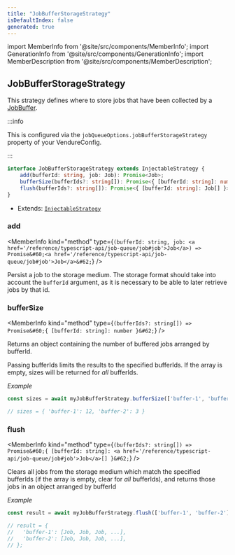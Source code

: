 ```yaml
---
title: "JobBufferStorageStrategy"
isDefaultIndex: false
generated: true
---
```

<!-- This file was generated from the Vendure source. Do not modify. Instead, re-run the "docs:build" script -->
import MemberInfo from '@site/src/components/MemberInfo';
import GenerationInfo from '@site/src/components/GenerationInfo';
import MemberDescription from '@site/src/components/MemberDescription';


## JobBufferStorageStrategy

<GenerationInfo sourceFile="packages/core/src/job-queue/job-buffer/job-buffer-storage-strategy.ts" sourceLine="19" packageName="@vendure/core" since="1.3.0" />

This strategy defines where to store jobs that have been collected by a
<a href='/reference/typescript-api/job-queue/job-buffer#jobbuffer'>JobBuffer</a>.

:::info

This is configured via the `jobQueueOptions.jobBufferStorageStrategy` property of
your VendureConfig.

:::

```ts title="Signature"
interface JobBufferStorageStrategy extends InjectableStrategy {
    add(bufferId: string, job: Job): Promise<Job>;
    bufferSize(bufferIds?: string[]): Promise<{ [bufferId: string]: number }>;
    flush(bufferIds?: string[]): Promise<{ [bufferId: string]: Job[] }>;
}
```
* Extends: <code><a href='/reference/typescript-api/common/injectable-strategy#injectablestrategy'>InjectableStrategy</a></code>



<div className="members-wrapper">

### add

<MemberInfo kind="method" type={`(bufferId: string, job: <a href='/reference/typescript-api/job-queue/job#job'>Job</a>) => Promise&#60;<a href='/reference/typescript-api/job-queue/job#job'>Job</a>&#62;`}   />

Persist a job to the storage medium. The storage format should
take into account the `bufferId` argument, as it is necessary to be
able to later retrieve jobs by that id.
### bufferSize

<MemberInfo kind="method" type={`(bufferIds?: string[]) => Promise&#60;{ [bufferId: string]: number }&#62;`}   />

Returns an object containing the number of buffered jobs arranged by bufferId.

Passing bufferIds limits the results to the specified bufferIds.
If the array is empty, sizes will be returned for _all_ bufferIds.

*Example*

```ts
const sizes = await myJobBufferStrategy.bufferSize(['buffer-1', 'buffer-2']);

// sizes = { 'buffer-1': 12, 'buffer-2': 3 }
```
### flush

<MemberInfo kind="method" type={`(bufferIds?: string[]) => Promise&#60;{ [bufferId: string]: <a href='/reference/typescript-api/job-queue/job#job'>Job</a>[] }&#62;`}   />

Clears all jobs from the storage medium which match the specified bufferIds (if the
array is empty, clear for _all_ bufferIds), and returns those jobs in an object
arranged by bufferId

*Example*

```ts
const result = await myJobBufferStrategy.flush(['buffer-1', 'buffer-2']);

// result = {
//   'buffer-1': [Job, Job, Job, ...],
//   'buffer-2': [Job, Job, Job, ...],
// };
```


</div>
